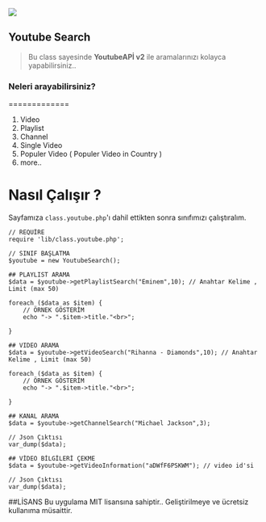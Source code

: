 ![](http://i.imgur.com/G0KQC7w.png)
## Youtube Search
> Bu class sayesinde **YoutubeAPİ v2** ile aramalarınızı kolayca yapabilirsiniz..


### Neleri arayabilirsiniz?
=============
1. Video
2. Playlist
3. Channel
4. Single Video
5. Populer Video ( Populer Video in Country )
7. more..



Nasıl Çalışır ?
=============

Sayfamıza `class.youtube.php`'ı dahil ettikten sonra sınıfımızı çalıştıralım.

    // REQUİRE
	require 'lib/class.youtube.php';
	
    // SINIF BAŞLATMA
	$youtube = new YoutubeSearch();

	## PLAYLIST ARAMA
	$data = $youtube->getPlaylistSearch("Eminem",10); // Anahtar Kelime , Limit (max 50)

	foreach ($data as $item) {
		// ÖRNEK GÖSTERİM
		echo "-> ".$item->title."<br>";

	}
    
    ## VIDEO ARAMA
	$data = $youtube->getVideoSearch("Rihanna - Diamonds",10); // Anahtar Kelime , Limit (max 50)
	
	foreach ($data as $item) {
		// ÖRNEK GÖSTERİM
		echo "-> ".$item->title."<br>";

	}
    
    ## KANAL ARAMA
	$data = $youtube->getChannelSearch("Michael Jackson",3);

	// Json Çıktısı
	var_dump($data);
    
    ## VİDEO BİLGİLERİ ÇEKME
	$data = $youtube->getVideoInformation("aDWfF6PSKWM"); // video id'si

	// Json Çıktısı
	var_dump($data);
    
##LİSANS
Bu uygulama MIT lisansına sahiptir.. Geliştirilmeye ve ücretsiz kullanıma müsaittir.




